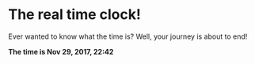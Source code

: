 # The real time clock!

Ever wanted to know what the time is? Well, your journey is about to end!

**The time is Nov 29, 2017, 22:42**